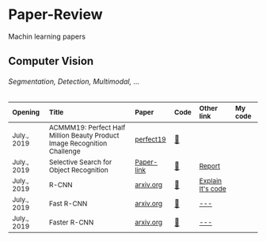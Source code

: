 # Paper-Review
 Machin learning papers
 
 ## Computer Vision
###### Segmentation, Detection, Multimodal, ...
| <sub>Opening</sub> | <sub>Title</sub> | <sub>Paper</sub> | <sub>Code</sub> | <sub>Other link</sub> |<sub>My code</sub> |
| :--- | :--- | :--- | :--- | :--- | :--- | 
| <sub>July., 2019</sub>  | <sub>ACMMM19: Perfect Half Million Beauty Product Image Recognition Challenge</sub> | <sub>[perfect19](https://challenge2019.perfectcorp.com/)</sub> | <a href="https://hub.docker.com/u/aimeetsbeauty">:scroll:</a> | <a href=""></a> |<a href=""></a> |
| <sub>July., 2019</sub>  | <sub> Selective Search for Object Recognition </sub> | <sub>[Paper-link](https://ivi.fnwi.uva.nl/isis/publications/bibtexbrowser.php?key=UijlingsIJCV2013&bib=all.bib)</sub> | <a href="https://github.com/belltailjp/selective_search_py">:scroll:</a> | <sub> <a href="http://cs.brown.edu/people/pfelzens/papers/seg-ijcv.pdf"> Report </a> </sub> |<a href=""></a> |
| <sub>July., 2019</sub>  | <sub> R-CNN </sub> | <sub>[arxiv.org](https://arxiv.org/abs/1311.2524)</sub> | <a href="https://github.com/rbgirshick/rcnn">:scroll:</a> | <sub> <a href= "https://fairyonice.github.io/Object_detection_with_PASCAL_VOC2012_selective_search.html"> Explain</a> <a href="https://github.com/FairyOnIce/ObjectDetectionRCNN"> It's code </a>  </sub> |<a href="#"></a> |
| <sub>July., 2019</sub>  | <sub> Fast R-CNN </sub> | <sub>[arxiv.org](https://arxiv.org/pdf/1504.08083.pdf)</sub> | <a href="https://github.com/rbgirshick/fast-rcnn">:scroll:</a> | <sub> <a href="#"> --- </a> </sub> |<a href=""></a> |
| <sub>July., 2019</sub>  | <sub> Faster R-CNN </sub> | <sub>[arxiv.org](https://arxiv.org/pdf/1506.01497.pdf)</sub> | <a href="https://github.com/rbgirshick/py-faster-rcnn">:scroll:</a> | <sub> <a href="#"> --- </a> </sub> |<a href=""></a> |

